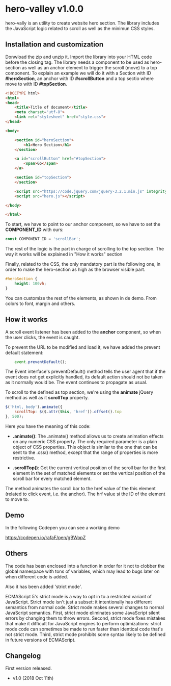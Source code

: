 # hero-valley v1.0.0
hero-vally is an utility to create website hero section. The library includes the JavaScript logic related to scroll as well as the minimun CSS styles.

## Installation and customization
Donwload the zip and unzip it. Import the library into your HTML code before the **<body>** closing tag. The library needs a component to be used as hero-section as well as an anchor element to trigger the scroll (move) to a top component. To explain an example we will do it with a Section with ID **#heroSection**, an anchor with ID **#scrollButton** and a top sectio where move to with ID **#topSection**.

```html
<!DOCTYPE html>
<html>
<head>
    <title>Title of document</title>
    <meta charset="utf-8">
    <link rel="stylesheet" href="style.css">
</head>

<body>

    <section id="heroSection">
        <h1>Hero Section</h1>
    </section>

    <a id="scrollButton" href="#topSection">
		<span>Go</span>
    </a>

    <section id="topSection">
    </section>

    <script src="https://code.jquery.com/jquery-3.2.1.min.js" integrity="sha256-hwg4gsxgFZhOsEEamdOYGBf13FyQuiTwlAQgxVSNgt4=" crossorigin="anonymous"></script>
    <script src="hero.js"></script>

</body>

</html>
```
To start, we have to point to our anchor component, so we have to set the **COMPONENT_ID** with ours:

```javaScript
const COMPONENT_ID = 'scrollBar';
```

The rest of the logic is the part in charge of scrolling to the top section. The way it works will be explained in "How it works" section

Finally, related to the CSS, the only mandatory part is the following one, in order to make the hero-section as high as the browser visible part.
```css
#heroSection {
	height: 100vh;
}
```
You can customize the rest of the elements, as shown in de demo. From colors to font, margin and others.

## How it works
A scroll event listener has been added to the **anchor** component, so when the user clicks, the event is caught. 

To prevent the URL to be modified and load it, we have added the prevent default statement:

```javaScript
	event.preventDefault();
``` 

The Event interface's preventDefault() method tells the user agent that if the event does not get explicitly handled, its default action should not be taken as it normally would be. The event continues to propagate as usual.

To scroll to the defined as top section, we're using the **animate** jQuery method as well as it **scrollTop** property.

```javaScript
$('html, body').animate({
	scrollTop: $($.attr(this, 'href')).offset().top
}, 500);
```
Here you have the meaning of this code:

- **.animate()**: The .animate() method allows us to create animation effects on any numeric CSS property. The only required parameter is a plain object of CSS properties. This object is similar to the one that can be sent to the .css() method, except that the range of properties is more restrictive.

- **.scrollTop()**: Get the current vertical position of the scroll bar for the first element in the set of matched elements or set the vertical position of the scroll bar for every matched element.

The method animates the scroll bar to the href value of the this element (related to click event, i.e. the anchor). The hrf value si the ID of the element to move to.

## Demo
In the following Codepen you can see a working demo

https://codepen.io/rafaF/pen/gBWopZ

## Others
The code has been enclosed into a function in order for it not to clobber the global namespace with tons of variables, which may lead to bugs later on when different code is added.

Also it has been added 'strict mode'. 

ECMAScript 5's strict mode is a way to opt in to a restricted variant of JavaScript. Strict mode isn't just a subset: it intentionally has different semantics from normal code. Strict mode makes several changes to normal JavaScript semantics. First, strict mode eliminates some JavaScript silent errors by changing them to throw errors. Second, strict mode fixes mistakes that make it difficult for JavaScript engines to perform optimizations: strict mode code can sometimes be made to run faster than identical code that's not strict mode. Third, strict mode prohibits some syntax likely to be defined in future versions of ECMAScript.

## Changelog
First version released.

- v1.0 (2018 Oct 11th)